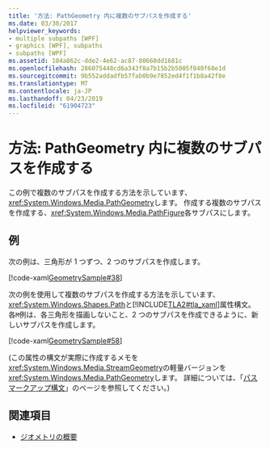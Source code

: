```yaml
---
title: '方法: PathGeometry 内に複数のサブパスを作成する'
ms.date: 03/30/2017
helpviewer_keywords:
- multiple subpaths [WPF]
- graphics [WPF], subpaths
- subpaths [WPF]
ms.assetid: 104a862c-dde2-4e62-ac87-80660dd1681c
ms.openlocfilehash: 286075448cd6a343f8a7b15b2b5005f840f68e1d
ms.sourcegitcommit: 9b552addadfb57fab0b9e7852ed4f1f1b8a42f8e
ms.translationtype: MT
ms.contentlocale: ja-JP
ms.lasthandoff: 04/23/2019
ms.locfileid: "61904723"
---
```

# <a name="how-to-create-multiple-subpaths-within-a-pathgeometry"></a>方法: PathGeometry 内に複数のサブパスを作成する
この例で複数のサブパスを作成する方法を示しています、<xref:System.Windows.Media.PathGeometry>します。 作成する複数のサブパスを作成する、<xref:System.Windows.Media.PathFigure>各サブパスにします。  
  
## <a name="example"></a>例  
 次の例は、三角形が 1 つずつ、2 つのサブパスを作成します。  
  
 [!code-xaml[GeometrySample#38](~/samples/snippets/csharp/VS_Snippets_Wpf/GeometrySample/CS/pathgeometryexample.xaml#38)]  
  
 次の例を使用して複数のサブパスを作成する方法を示しています、<xref:System.Windows.Shapes.Path>と[!INCLUDE[TLA2#tla_xaml](../../../../includes/tla2sharptla-xaml-md.md)]属性構文。 各`M`例は、各三角形を描画しないこと、2 つのサブパスを作成できるように、新しいサブパスを作成します。  
  
 [!code-xaml[GeometrySample#58](~/samples/snippets/csharp/VS_Snippets_Wpf/GeometrySample/CS/geometryattributesyntaxexample.xaml#58)]  
  
 (この属性の構文が実際に作成するメモを<xref:System.Windows.Media.StreamGeometry>の軽量バージョンを<xref:System.Windows.Media.PathGeometry>します。 詳細については、「[パス マークアップ構文](path-markup-syntax.md)」のページを参照してください。)  
  
## <a name="see-also"></a>関連項目

- [ジオメトリの概要](geometry-overview.md)
